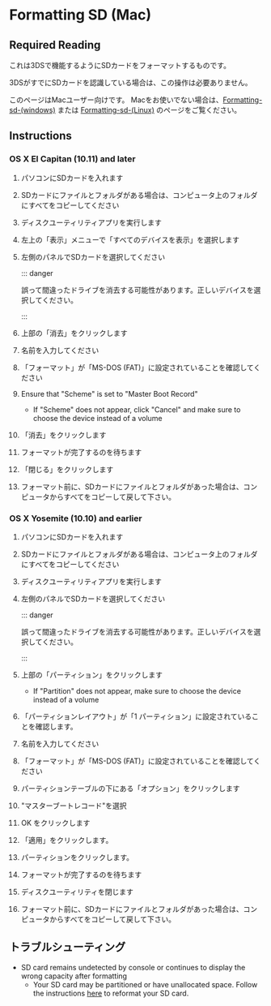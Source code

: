 # Formatting SD (Mac)

## Required Reading

これは3DSで機能するようにSDカードをフォーマットするものです。

3DSがすでにSDカードを認識している場合は、この操作は必要ありません。

このページはMacユーザー向けです。 Macをお使いでない場合は、[Formatting-sd-(windows)](formatting-sd-\(windows\)) または [Formatting-sd-(Linux)](formatting-sd-\(linux\)) のページをご覧ください。

## Instructions

### OS X El Capitan (10.11) and later

1. パソコンにSDカードを入れます

2. SDカードにファイルとフォルダがある場合は、コンピュータ上のフォルダにすべてをコピーしてください

3. ディスクユーティリティアプリを実行します

4. 左上の「表示」メニューで「すべてのデバイスを表示」を選択します

5. 左側のパネルでSDカードを選択してください

    ::: danger

    誤って間違ったドライブを消去する可能性があります。正しいデバイスを選択してください。

    :::

6. 上部の「消去」をクリックします

7. 名前を入力してください

8. 「フォーマット」が「MS-DOS (FAT)」に設定されていることを確認してください

9. Ensure that "Scheme" is set to "Master Boot Record"
    - If "Scheme" does not appear, click "Cancel" and make sure to choose the device instead of a volume

10. 「消去」をクリックします

11. フォーマットが完了するのを待ちます

12. 「閉じる」をクリックします

13. フォーマット前に、SDカードにファイルとフォルダがあった場合は、コンピュータからすべてをコピーして戻して下さい。

### OS X Yosemite (10.10) and earlier

1. パソコンにSDカードを入れます

2. SDカードにファイルとフォルダがある場合は、コンピュータ上のフォルダにすべてをコピーしてください

3. ディスクユーティリティアプリを実行します

4. 左側のパネルでSDカードを選択してください

    ::: danger

    誤って間違ったドライブを消去する可能性があります。正しいデバイスを選択してください。

    :::

5. 上部の「パーティション」をクリックします
    - If "Partition" does not appear, make sure to choose the device instead of a volume

6. 「パーティションレイアウト」が「1 パーティション」に設定されていることを確認します。

7. 名前を入力してください

8. 「フォーマット」が「MS-DOS (FAT)」に設定されていることを確認してください

9. パーティションテーブルの下にある「オプション」をクリックします

10. "マスターブートレコード"を選択

11. OK をクリックします

12. 「適用」をクリックします。

13. パーティションをクリックします。

14. フォーマットが完了するのを待ちます

15. ディスクユーティリティを閉じます

16. フォーマット前に、SDカードにファイルとフォルダがあった場合は、コンピュータからすべてをコピーして戻して下さい。

## トラブルシューティング

- SD card remains undetected by console or continues to display the wrong capacity after formatting
    - Your SD card may be partitioned or have unallocated space. Follow the instructions [here](https://wiki.hacks.guide/wiki/SD_Clean/Mac) to reformat your SD card.
